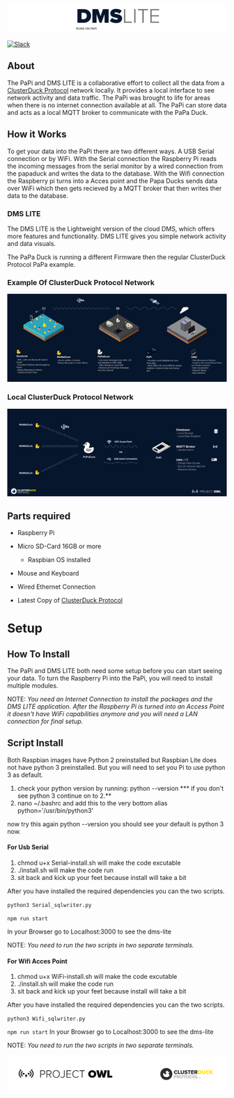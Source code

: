 ![logo](public/images/DMS-LITE.png)

 [![Slack](https://img.shields.io/badge/Join-Slack-blue)](https://www.project-owl.com/slack)
 
## About
The PaPi and DMS LITE is a collaborative effort to collect all the data from a [ClusterDuck Protocol](https://github.com/Code-and-Response/ClusterDuck-Protocol) network locally. It provides a local interface to see network activity and data traffic. The PaPi was brought to life for areas when there is no internet connection available at all. The PaPi can store data and acts as a local MQTT broker to communicate with the PaPa Duck. 

## How it Works
To get your data into the PaPi there are two different ways. A USB Serial connection or by WiFi. With the Serial connection the Raspberry Pi reads the incoming messages from the serial monitor by a wired connection from the papaduck and writes the data to the database. With the Wifi connection the Raspberry pi turns into a Acces point and the Papa Ducks sends data over WiFi which then gets recieved by a MQTT broker that then writes ther data to the database.


### DMS LITE
The DMS LITE is the Lightweight version of the cloud DMS, which offers more features and functionality. DMS LITE gives you simple network activity and data visuals. 

The PaPa Duck is running a different Firmware then the regular ClusterDuck Protocol PaPa example.

### Example Of ClusterDuck Protocol Network

![](public/images/CDP-NETWORK-EXPLAIN.jpg)

### Local ClusterDuck Protocol Network

![](public/images/PAPI-EXPLAIN-3.jpg)

## Parts required

- Raspberry Pi
- Micro SD-Card 16GB or more
  - Raspbian OS installed
- Mouse and Keyboard
- Wired Ethernet Connection 

- Latest Copy of [ClusterDuck Protocol](https://github.com/Code-and-Response/ClusterDuck-Protocol)


# Setup 
## How To Install
The PaPi and DMS LITE both need some setup before you can start seeing your data. To turn the Raspberry Pi into the PaPi, you will need to install multiple modules. 

NOTE: *You need an Internet Connection to install the packages and the DMS LITE application. After the Raspberry Pi is turned into an Access Point it doesn't have WiFi capabilities anymore and you will need a LAN connection for final setup.*

## Script Install 
Both Raspbian images have Python 2 preinstalled but Raspbian Lite does not have python 3 preinstalled. But you will need to set you Pi to use python 3 as default.

1. check your python version by running: python --version
  *** if you don't see python 3 continue on to 2.**
2. nano ~/.bashrc and add this to the very bottom alias python='/usr/bin/python3'

now try this again python --version you should see your default is python 3 now.

#### For Usb Serial 
1. chmod u+x Serial-install.sh will make the code excutable 
2. ./install.sh will make the code run 
3. sit back and kick up your feet because install will take a bit

After you have installed the required dependencies you can the two scripts.

`python3 Serial_sqlwriter.py`

`npm run start`

In your Browser go to Localhost:3000 to see the dms-lite

NOTE: *You need to run the two scripts in two separate terminals.*

#### For Wifi Acces Point 
1. chmod u+x WiFi-install.sh will make the code excutable 
2. ./install.sh will make the code run 
3. sit back and kick up your feet because install will take a bit

After you have installed the required dependencies you can the two scripts.

`python3 Wifi_sqlwriter.py`

`npm run start`
In your Browser go to Localhost:3000 to see the dms-lite

NOTE: *You need to run the two scripts in two separate terminals.*








![logo](public/images/footer.png)
